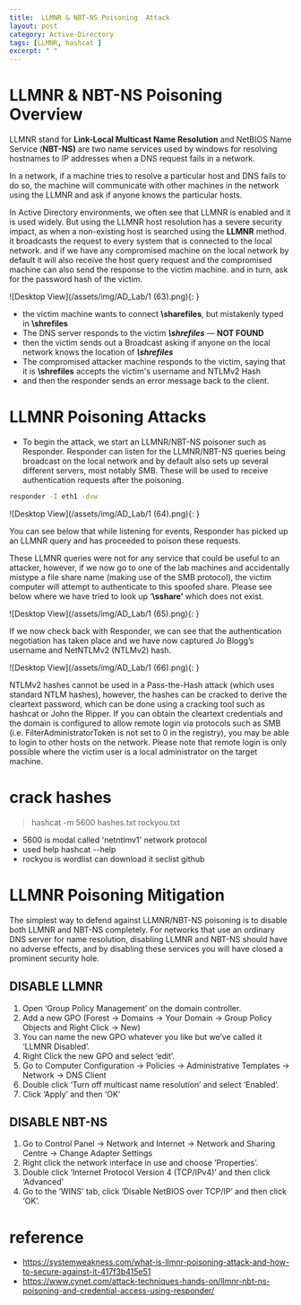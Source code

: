 ```yaml
---
title:  LLMNR & NBT-NS Poisoning  Attack 
layout: post
category: Active-Directory
tags: [LLMNR, hashcat ]
excerpt: " "
---
```


# LLMNR  & NBT-NS Poisoning Overview
LLMNR stand for **Link-Local Multicast Name Resolution**  and NetBIOS Name Service (**NBT-NS)** are two name services used by windows for resolving hostnames to IP addresses when a DNS request fails in a network.

In a network, if a machine tries to resolve a particular host and DNS fails to do so, the machine will communicate with other machines in the network using the LLMNR and ask if anyone knows the particular hosts.

In Active Directory environments, we often see that LLMNR is enabled and it is used widely. But using the LLMNR host resolution has a severe security impact, as when a non-existing host is searched using the **LLMNR** method. it broadcasts the request to every system that is connected to the local network. and if we have any compromised machine on the local network by default it will also receive the host query request and the compromised machine can also send the response to the victim machine. and in turn, ask for the password hash of the victim.

![Desktop View](/assets/img/AD_Lab/1 (63).png){: }


-   the victim machine wants to connect **\sharefiles**, but mistakenly typed in **\shrefiles**
-   The DNS server responds to the victim **_\\shrefiles_** — **NOT FOUND**
-   then the victim sends out a Broadcast asking if anyone on the local network knows the location of **_\\shrefiles_**
-   The compromised attacker machine responds to the victim, saying that it is **\\shrefiles** accepts the victim's username and NTLMv2 Hash
-   and then the responder sends an error message back to the client.

# LLMNR Poisoning Attacks 

- To begin the attack, we start an LLMNR/NBT-NS poisoner such as Responder. Responder can listen for the LLMNR/NBT-NS queries being broadcast on the local network and by default also sets up several different servers, most notably SMB. These will be used to receive authentication requests after the poisoning.

```bash
responder -I eth1 -dvw 
```

![Desktop View](/assets/img/AD_Lab/1 (64).png){: }

You can see below that while listening for events, Responder has picked up an LLMNR query and has proceeded to poison these requests.

These LLMNR queries were not for any service that could be useful to an attacker, however, if we now go to one of the lab machines and accidentally mistype a file share name (making use of the SMB protocol), the victim computer will attempt to authenticate to this spoofed share. Please see below where we have tried to look up ‘**\\sshare’** which does not exist.

![Desktop View](/assets/img/AD_Lab/1 (65).png){: }


If we now check back with Responder, we can see that the authentication negotiation has taken place and we have now captured Jo Blogg’s username and NetNTLMv2 (NTLMv2) hash.

![Desktop View](/assets/img/AD_Lab/1 (66).png){: }

NTLMv2 hashes cannot be used in a Pass-the-Hash attack (which uses standard NTLM hashes), however, the hashes can be cracked to derive the cleartext password, which can be done using a cracking tool such as hashcat or John the Ripper. If you can obtain the cleartext credentials and the domain is configured to allow remote login via protocols such as SMB (i.e. FilterAdministratorToken is not set to 0 in the registry), you may be able to login to other hosts on the network. Please note that remote login is only possible where the victim user is a local administrator on the target machine.

#  crack hashes  

> hashcat -m 5600 hashes.txt rockyou.txt  
- 5600 is modal called 'netntlmv1' network protocol  
- used help hashcat --help
- rockyou is wordlist can download it seclist github



# LLMNR Poisoning  Mitigation
The simplest way to defend against LLMNR/NBT-NS poisoning is to disable both LLMNR and NBT-NS completely. For networks that use an ordinary DNS server for name resolution, disabling LLMNR and NBT-NS should have no adverse effects, and by disabling these services you will have closed a prominent security hole.

## DISABLE LLMNR
1.  Open ‘Group Policy Management’ on the domain controller.
2.  Add a new GPO (Forest -> Domains -> Your Domain -> Group Policy Objects and Right Click -> New)
3.  You can name the new GPO whatever you like but we’ve called it ‘LLMNR Disabled’.
4.  Right Click the new GPO and select ‘edit’.
5.  Go to Computer Configuration -> Policies -> Administrative Templates -> Network -> DNS Client
6.  Double click ‘Turn off multicast name resolution’ and select ‘Enabled’.
7.  Click ‘Apply’ and then ‘OK’

## DISABLE NBT-NS
1.  Go to Control Panel -> Network and Internet -> Network and Sharing Centre -> Change Adapter Settings
2.  Right click the network interface in use and choose ‘Properties’.
3.  Double click ‘Internet Protocol Version 4 (TCP/IPv4)’ and then click ‘Advanced’
4.  Go to the ‘WINS’ tab, click ‘Disable NetBIOS over TCP/IP’ and then click ‘OK’.



# reference
- https://systemweakness.com/what-is-llmnr-poisoning-attack-and-how-to-secure-against-it-417f3b415e51
- https://www.cynet.com/attack-techniques-hands-on/llmnr-nbt-ns-poisoning-and-credential-access-using-responder/

